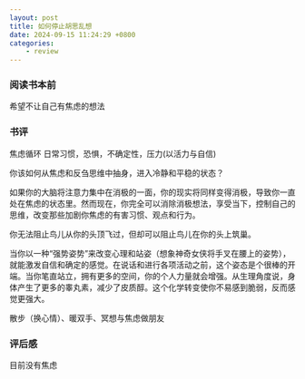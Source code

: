 ```yaml
---
layout: post
title: 如何停止胡思乱想
date: 2024-09-15 11:24:29 +0800
categories:
    - review
---
```


### 阅读书本前

希望不让自己有焦虑的想法

### 书评

焦虑循环 日常习惯，恐惧，不确定性，压力(以活力与自信)

你该如何从焦虑和反刍思维中抽身，进入冷静和平稳的状态？

如果你的大脑将注意力集中在消极的一面，你的现实将同样变得消极，导致你一直处在焦虑的状态里。然而现在，你完全可以消除消极想法，享受当下，控制自己的思维，改变那些加剧你焦虑的有害习惯、观点和行为。

你无法阻止鸟儿从你的头顶飞过，但却可以阻止鸟儿在你的头上筑巢。

当你以一种“强势姿势”来改变心理和站姿（想象神奇女侠将手叉在腰上的姿势），就能激发自信和确定的感觉。在说话和进行各项活动之前，这个姿态是个很棒的开端。当你笔直站立，拥有更多的空间，你的个人力量就会增强。从生理角度说，身体产生了更多的睾丸素，减少了皮质醇。这个化学转变使你不易感到脆弱，反而感觉更强大。

散步（换心情）、暖双手、冥想与焦虑做朋友

### 评后感

目前没有焦虑